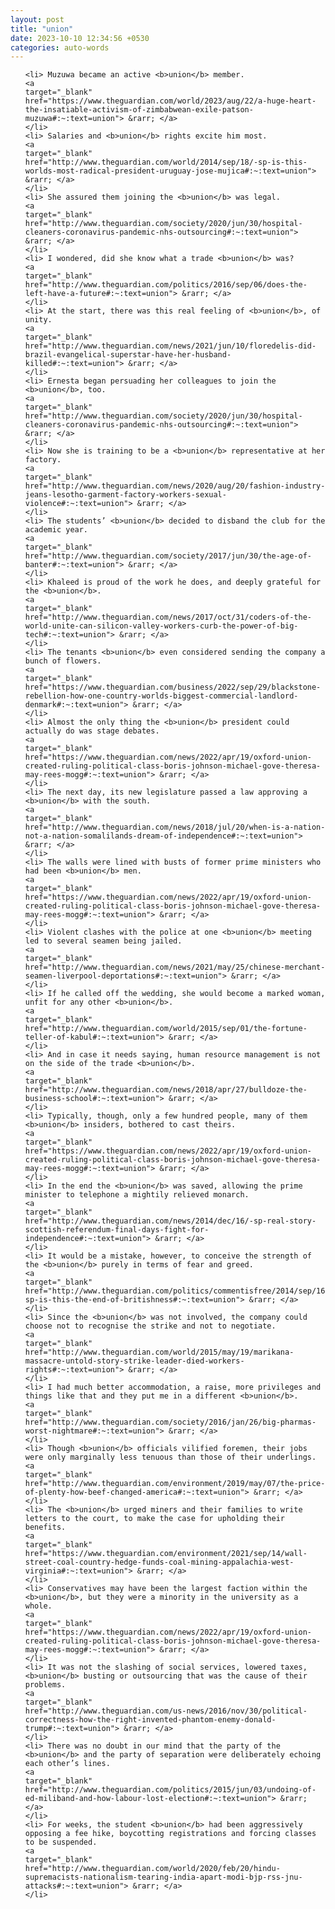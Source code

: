 ```yaml
---
layout: post
title: "union"
date: 2023-10-10 12:34:56 +0530
categories: auto-words
---
```

<ol>

    <li> Muzuwa became an active <b>union</b> member.
    <a 
    target="_blank" 
    href="https://www.theguardian.com/world/2023/aug/22/a-huge-heart-the-insatiable-activism-of-zimbabwean-exile-patson-muzuwa#:~:text=union"> &rarr; </a>
    </li>
    <li> Salaries and <b>union</b> rights excite him most.
    <a 
    target="_blank" 
    href="http://www.theguardian.com/world/2014/sep/18/-sp-is-this-worlds-most-radical-president-uruguay-jose-mujica#:~:text=union"> &rarr; </a>
    </li>
    <li> She assured them joining the <b>union</b> was legal.
    <a 
    target="_blank" 
    href="http://www.theguardian.com/society/2020/jun/30/hospital-cleaners-coronavirus-pandemic-nhs-outsourcing#:~:text=union"> &rarr; </a>
    </li>
    <li> I wondered, did she know what a trade <b>union</b> was?
    <a 
    target="_blank" 
    href="http://www.theguardian.com/politics/2016/sep/06/does-the-left-have-a-future#:~:text=union"> &rarr; </a>
    </li>
    <li> At the start, there was this real feeling of <b>union</b>, of unity.
    <a 
    target="_blank" 
    href="http://www.theguardian.com/news/2021/jun/10/floredelis-did-brazil-evangelical-superstar-have-her-husband-killed#:~:text=union"> &rarr; </a>
    </li>
    <li> Ernesta began persuading her colleagues to join the <b>union</b>, too.
    <a 
    target="_blank" 
    href="http://www.theguardian.com/society/2020/jun/30/hospital-cleaners-coronavirus-pandemic-nhs-outsourcing#:~:text=union"> &rarr; </a>
    </li>
    <li> Now she is training to be a <b>union</b> representative at her factory.
    <a 
    target="_blank" 
    href="http://www.theguardian.com/news/2020/aug/20/fashion-industry-jeans-lesotho-garment-factory-workers-sexual-violence#:~:text=union"> &rarr; </a>
    </li>
    <li> The students’ <b>union</b> decided to disband the club for the academic year.
    <a 
    target="_blank" 
    href="http://www.theguardian.com/society/2017/jun/30/the-age-of-banter#:~:text=union"> &rarr; </a>
    </li>
    <li> Khaleed is proud of the work he does, and deeply grateful for the <b>union</b>.
    <a 
    target="_blank" 
    href="http://www.theguardian.com/news/2017/oct/31/coders-of-the-world-unite-can-silicon-valley-workers-curb-the-power-of-big-tech#:~:text=union"> &rarr; </a>
    </li>
    <li> The tenants <b>union</b> even considered sending the company a bunch of flowers.
    <a 
    target="_blank" 
    href="https://www.theguardian.com/business/2022/sep/29/blackstone-rebellion-how-one-country-worlds-biggest-commercial-landlord-denmark#:~:text=union"> &rarr; </a>
    </li>
    <li> Almost the only thing the <b>union</b> president could actually do was stage debates.
    <a 
    target="_blank" 
    href="https://www.theguardian.com/news/2022/apr/19/oxford-union-created-ruling-political-class-boris-johnson-michael-gove-theresa-may-rees-mogg#:~:text=union"> &rarr; </a>
    </li>
    <li> The next day, its new legislature passed a law approving a <b>union</b> with the south.
    <a 
    target="_blank" 
    href="http://www.theguardian.com/news/2018/jul/20/when-is-a-nation-not-a-nation-somalilands-dream-of-independence#:~:text=union"> &rarr; </a>
    </li>
    <li> The walls were lined with busts of former prime ministers who had been <b>union</b> men.
    <a 
    target="_blank" 
    href="https://www.theguardian.com/news/2022/apr/19/oxford-union-created-ruling-political-class-boris-johnson-michael-gove-theresa-may-rees-mogg#:~:text=union"> &rarr; </a>
    </li>
    <li> Violent clashes with the police at one <b>union</b> meeting led to several seamen being jailed.
    <a 
    target="_blank" 
    href="http://www.theguardian.com/news/2021/may/25/chinese-merchant-seamen-liverpool-deportations#:~:text=union"> &rarr; </a>
    </li>
    <li> If he called off the wedding, she would become a marked woman, unfit for any other <b>union</b>.
    <a 
    target="_blank" 
    href="http://www.theguardian.com/world/2015/sep/01/the-fortune-teller-of-kabul#:~:text=union"> &rarr; </a>
    </li>
    <li> And in case it needs saying, human resource management is not on the side of the trade <b>union</b>.
    <a 
    target="_blank" 
    href="http://www.theguardian.com/news/2018/apr/27/bulldoze-the-business-school#:~:text=union"> &rarr; </a>
    </li>
    <li> Typically, though, only a few hundred people, many of them <b>union</b> insiders, bothered to cast theirs.
    <a 
    target="_blank" 
    href="https://www.theguardian.com/news/2022/apr/19/oxford-union-created-ruling-political-class-boris-johnson-michael-gove-theresa-may-rees-mogg#:~:text=union"> &rarr; </a>
    </li>
    <li> In the end the <b>union</b> was saved, allowing the prime minister to telephone a mightily relieved monarch.
    <a 
    target="_blank" 
    href="http://www.theguardian.com/news/2014/dec/16/-sp-real-story-scottish-referendum-final-days-fight-for-independence#:~:text=union"> &rarr; </a>
    </li>
    <li> It would be a mistake, however, to conceive the strength of the <b>union</b> purely in terms of fear and greed.
    <a 
    target="_blank" 
    href="http://www.theguardian.com/politics/commentisfree/2014/sep/16/-sp-is-this-the-end-of-britishness#:~:text=union"> &rarr; </a>
    </li>
    <li> Since the <b>union</b> was not involved, the company could choose not to recognise the strike and not to negotiate.
    <a 
    target="_blank" 
    href="http://www.theguardian.com/world/2015/may/19/marikana-massacre-untold-story-strike-leader-died-workers-rights#:~:text=union"> &rarr; </a>
    </li>
    <li> I had much better accommodation, a raise, more privileges and things like that and they put me in a different <b>union</b>.
    <a 
    target="_blank" 
    href="http://www.theguardian.com/society/2016/jan/26/big-pharmas-worst-nightmare#:~:text=union"> &rarr; </a>
    </li>
    <li> Though <b>union</b> officials vilified foremen, their jobs were only marginally less tenuous than those of their underlings.
    <a 
    target="_blank" 
    href="http://www.theguardian.com/environment/2019/may/07/the-price-of-plenty-how-beef-changed-america#:~:text=union"> &rarr; </a>
    </li>
    <li> The <b>union</b> urged miners and their families to write letters to the court, to make the case for upholding their benefits.
    <a 
    target="_blank" 
    href="https://www.theguardian.com/environment/2021/sep/14/wall-street-coal-country-hedge-funds-coal-mining-appalachia-west-virginia#:~:text=union"> &rarr; </a>
    </li>
    <li> Conservatives may have been the largest faction within the <b>union</b>, but they were a minority in the university as a whole.
    <a 
    target="_blank" 
    href="https://www.theguardian.com/news/2022/apr/19/oxford-union-created-ruling-political-class-boris-johnson-michael-gove-theresa-may-rees-mogg#:~:text=union"> &rarr; </a>
    </li>
    <li> It was not the slashing of social services, lowered taxes, <b>union</b> busting or outsourcing that was the cause of their problems.
    <a 
    target="_blank" 
    href="http://www.theguardian.com/us-news/2016/nov/30/political-correctness-how-the-right-invented-phantom-enemy-donald-trump#:~:text=union"> &rarr; </a>
    </li>
    <li> There was no doubt in our mind that the party of the <b>union</b> and the party of separation were deliberately echoing each other’s lines.
    <a 
    target="_blank" 
    href="http://www.theguardian.com/politics/2015/jun/03/undoing-of-ed-miliband-and-how-labour-lost-election#:~:text=union"> &rarr; </a>
    </li>
    <li> For weeks, the student <b>union</b> had been aggressively opposing a fee hike, boycotting registrations and forcing classes to be suspended.
    <a 
    target="_blank" 
    href="http://www.theguardian.com/world/2020/feb/20/hindu-supremacists-nationalism-tearing-india-apart-modi-bjp-rss-jnu-attacks#:~:text=union"> &rarr; </a>
    </li>